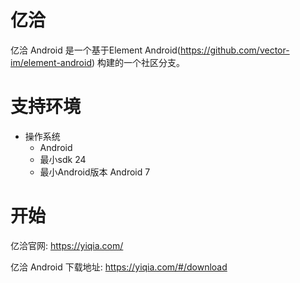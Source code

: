 亿洽
=======

亿洽 Android 是一个基于Element Android(https://github.com/vector-im/element-android) 构建的一个社区分支。

支持环境
======================


* 操作系统
    * Android
    * 最小sdk 24
    * 最小Android版本 Android 7

开始
===============

亿洽官网: <https://yiqia.com/>

亿洽 Android 下载地址: <https://yiqia.com/#/download>










```





